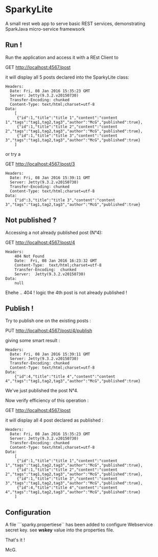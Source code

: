 # SparkyLite

A small rest web app to serve basic REST services, demonstrating SparkJava micro-service framewsork


## Run !

Run the application and access it with a REst Client to 

GET [http://localhost:4567/post](http://localhost:4567/post "click to discover Rest Magic")

it will display all 5 posts declared into the SparkyLite class:

    Headers:
      Date: Fri, 08 Jan 2016 15:35:23 GMT
      Server: Jetty(9.3.2.v20150730)
      Transfer-Encoding: chunked
      Content-Type: text/html;charset=utf-8
    Data:
	    [
	     {"id":1,"title":"title 1","content":"content 1","tags":"tag1,tag2,tag3","author":"McG","published":true},
	     {"id":1,"title":"title 2","content":"content 2","tags":"tag1,tag2,tag3","author":"McG","published":true},
	     {"id":1,"title":"title 3","content":"content 3","tags":"tag1,tag2,tag3","author":"McG","published":true}
	    ]

or try a 

GET [http://localhost:4567/post/3](http://localhost:4567/post/3 "click to discover the rule N°3 of Rest Magic")

    Headers:
      Date: Fri, 08 Jan 2016 15:39:11 GMT
      Server: Jetty(9.3.2.v20150730)
      Transfer-Encoding: chunked
      Content-Type: text/html;charset=utf-8
    Data:
		{"id":3,"title":"title 3","content":"content 3","tags":"tag1,tag2,tag3","author":"McG","published":true}


## Not published ?

Accessing a not already published post (N°4):

GET [http://localhost:4567/post/4](http://localhost:4567/post/4 "click to access the unaccessible")
 
	Headers:
		404 Not Found
		Date:  Fri, 08 Jan 2016 16:23:32 GMT
		Content-Type:  text/html;charset=utf-8
		Transfer-Encoding:  chunked
		Server:  Jetty(9.3.2.v20150730)
	Data:	
		null


Ehehe .. 404 !  logic the 4th post is not already published !

## Publish !

Try to publish one on the existing posts :

PUT [http://localhost:4567/post/4/publish](http://localhost:4567/post/4/publish "click to activate the Rest Magic")

giving some smart result :

    Headers:
      Date: Fri, 08 Jan 2016 15:39:11 GMT
      Server: Jetty(9.3.2.v20150730)
      Transfer-Encoding: chunked
      Content-Type: text/html;charset=utf-8
    Data:
		{"id":4,"title":"title 4","content":"content 4","tags":"tag1,tag2,tag3","author":"McG","published":true}

We've just published the post N°4.

Now verify efficiency of this operation :

GET [http://localhost:4567/post](http://localhost:4567/post "click to discover unified 4th")

it will display all 4 post declared as published :

    Headers:
      Date: Fri, 08 Jan 2016 15:35:23 GMT
      Server: Jetty(9.3.2.v20150730)
      Transfer-Encoding: chunked
      Content-Type: text/html;charset=utf-8
    Data:
	    [
	     {"id":1,"title":"title 1","content":"content 1","tags":"tag1,tag2,tag3","author":"McG","published":true},
	     {"id":1,"title":"title 2","content":"content 2","tags":"tag1,tag2,tag3","author":"McG","published":true},
	     {"id":1,"title":"title 3","content":"content 3","tags":"tag1,tag2,tag3","author":"McG","published":true},
	     {"id":4,"title":"title 4","content":"content 4","tags":"tag1,tag2,tag3","author":"McG","published":true}
	    ]


## Configuration

A file ```sparky.propertiese`` has been added to configure Webservice secret key.  see **wskey** value into the properties file.

That's it !

McG.
